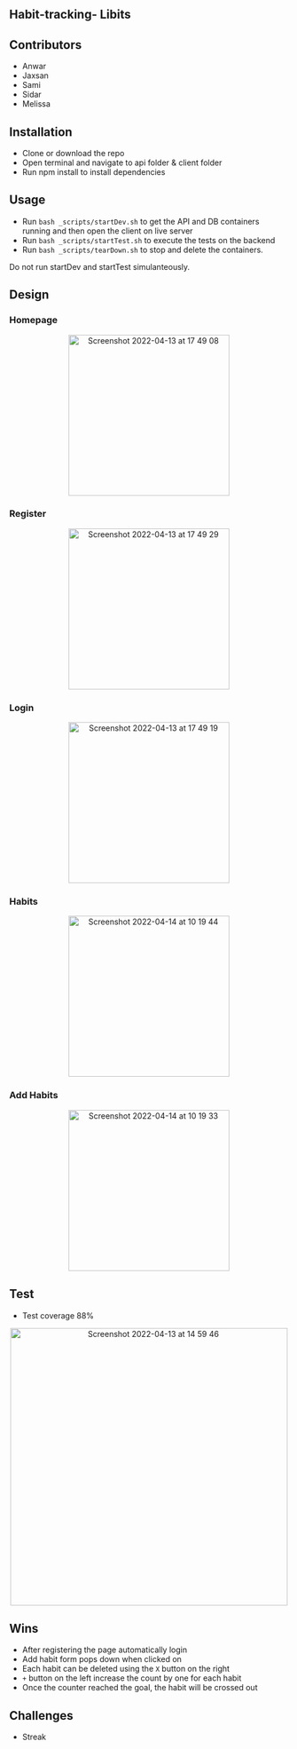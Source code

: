 ## Habit-tracking- Libits

## Contributors

- Anwar
- Jaxsan
- Sami
- Sidar
- Melissa

## Installation

- Clone or download the repo
- Open terminal and navigate to api folder & client folder
- Run npm install to install dependencies

## Usage

- Run `bash _scripts/startDev.sh` to get the API and DB containers running and then open the client on live server
- Run `bash _scripts/startTest.sh` to execute the tests on the backend
- Run `bash _scripts/tearDown.sh` to stop and delete the containers.

Do not run startDev and startTest simulanteously.

## Design

### Homepage

<p align="center"><img width="290" alt="Screenshot 2022-04-13 at 17 49 08" src="https://user-images.githubusercontent.com/58670404/163230701-7736b3d2-84da-47f4-bc0c-a1161e4e2c5d.png"></p>

### Register

<p align="center"><img width="290" alt="Screenshot 2022-04-13 at 17 49 29" src="https://user-images.githubusercontent.com/58670404/163230829-b6372cb5-ffa3-4e5e-bd58-a5d87b1692f5.png"></p>

### Login

<p align="center"><img width="290" alt="Screenshot 2022-04-13 at 17 49 19" src="https://user-images.githubusercontent.com/58670404/163230791-9abdd48d-a23a-44e0-b437-d59997ded62d.png"></p>

### Habits

<p align="center"><img width="290" alt="Screenshot 2022-04-14 at 10 19 44" src="https://user-images.githubusercontent.com/58670404/163354906-388e0fc6-ebd1-4ccf-b230-ac7aa87a1e29.png"></p>

### Add Habits

<p align="center"><img width="290" alt="Screenshot 2022-04-14 at 10 19 33" src="https://user-images.githubusercontent.com/58670404/163354998-931ea8c4-abad-4ba6-b132-3d12ff533c97.png"></p>

## Test

- Test coverage 88%
<p align="center"><img width="500" alt="Screenshot 2022-04-13 at 14 59 46" src="https://user-images.githubusercontent.com/58670404/163197566-600b60ad-dac1-4e28-ac37-87fd8aa82357.png"></p>

## Wins

- After registering the page automatically login
- Add habit form pops down when clicked on
- Each habit can be deleted using the `X` button on the right
- `+` button on the left increase the count by one for each habit
- Once the counter reached the goal, the habit will be crossed out

## Challenges

- Streak
